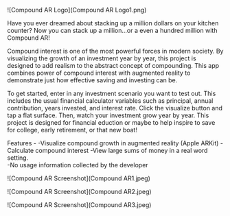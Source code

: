 ![Compound AR Logo](Compound AR Logo1.png)

Have you ever dreamed about stacking up a million dollars on your kitchen counter?  Now you can stack up a million...or a even a hundred million with Compound AR!  

Compound interest is one of the most powerful forces in modern society.  By visualizing the growth of an investment year by year, this project is designed to add realism to the abstract concept of compounding.  This app combines power of compound interest with augmented reality to demonstrate just how effective saving and investing can be.  

To get started, enter in any investment scenario you want to test out.  This includes the usual financial calculator variables such as principal, annual contribution, years invested, and interest rate. Click the visualize button and tap a flat surface.  Then, watch your investment grow year by year. This project is designed for financial eduction or maybe to help inspire to save for college, early retirement, or that new boat!


Features -
-Visualize compound growth in augmented reality (Apple ARKit)
-Calculate compound interest
-View large sums of money in a real word setting.  
-No usage information collected by the developer



![Compound AR Screenshot](Compound AR1.jpeg)

![Compound AR Screenshot](Compound AR2.jpeg)

![Compound AR Screenshot](Compound AR3.jpeg)

